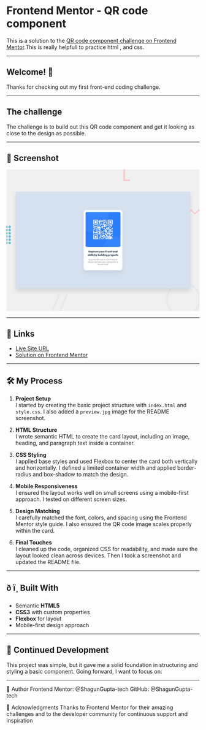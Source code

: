 # Frontend Mentor - QR code component

This is a solution to the [QR code component challenge on Frontend Mentor](https://www.frontendmentor.io/challenges/qr-code-component-iux_sIO_H).This is really helpfull to practice html , and css.

---

## Welcome! 👋

Thanks for checking out  my first front-end coding challenge.

---

## The challenge

The challenge is to build out this QR code component and get it looking as close to the design as possible.

---

## 📸 Screenshot

![QR Code Component Screenshot](./preview.jpg)

---

## 🔗 Links

- [Live Site URL](https://your-live-site-link.com)
- [Solution on Frontend Mentor](https://www.frontendmentor.io/solutions/your-solution-link)

---

## 🛠️ My Process

1. **Project Setup**  
   I started by creating the basic project structure with `index.html` and `style.css`. I also added a `preview.jpg` image for the README screenshot.

2. **HTML Structure**  
   I wrote semantic HTML to create the card layout, including an image, heading, and paragraph text inside a container.

3. **CSS Styling**  
   I applied base styles and used Flexbox to center the card both vertically and horizontally. I defined a limited container width and applied border-radius and box-shadow to match the design.

4. **Mobile Responsiveness**  
   I ensured the layout works well on small screens using a mobile-first approach. I tested on different screen sizes.

5. **Design Matching**  
   I carefully matched the font, colors, and spacing using the Frontend Mentor style guide. I also ensured the QR code image scales properly within the card.

6. **Final Touches**  
   I cleaned up the code, organized CSS for readability, and made sure the layout looked clean across devices. Then I took a screenshot and updated the README file.

---

## ð ï¸ Built With

- Semantic **HTML5**
- **CSS3** with custom properties
- **Flexbox** for layout
- Mobile-first design approach

---

## 🔁 Continued Development

This project was simple, but it gave me a solid foundation in structuring and styling a basic component. Going forward, I want to focus on:

---
👤 Author
Frontend Mentor: @ShagunGupta-tech
GitHub: @ShagunGupta-tech

🙌 Acknowledgments
Thanks to Frontend Mentor for their amazing challenges and to the developer community for continuous support and inspiration
